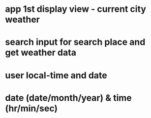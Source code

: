 # app 1st display view - current city weather
# search input for search place and get weather data 
# user local-time and date
# date (date/month/year) & time (hr/min/sec)
# 
